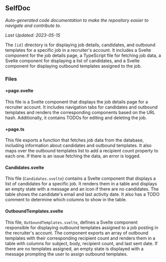 <!--- START SELFDOC --->
## SelfDoc
_Auto-generated code documentation to make the repository easier to navigate and contribute to._

_Last Updated: 2023-05-15_

The `[id]` directory is for displaying job details, candidates, and outbound templates for a specific job in a recruiter's account. It includes a Svelte component for the job details page, a TypeScript file for fetching job data, a Svelte component for displaying a list of candidates, and a Svelte component for displaying outbound templates assigned to the job.

### Files
#### +page.svelte
This file is a Svelte component that displays the job details page for a recruiter account. It includes navigation tabs for candidates and outbound templates and renders the corresponding components based on the URL hash. Additionally, it contains TODOs for editing and deleting the job.

#### +page.ts
This file exports a function that fetches job data from the database, including information about candidates and outbound templates. It also maps over the outbound templates list to add a recipient count property to each one. If there is an issue fetching the data, an error is logged.

#### Candidates.svelte
This file (`Candidates.svelte`) contains a Svelte component that displays a list of candidates for a specific job. It renders them in a table and displays an empty state with a message and an icon if there are no candidates. The table shows the candidate's email and last activity date. It also has a TODO comment to determine which columns to show in the table.

#### OutboundTemplates.svelte
This file, `OutboundTemplates.svelte`, defines a Svelte component responsible for displaying outbound templates assigned to a job posting in the recruiter's account. The component exports an array of outbound templates with their corresponding recipient count and renders them in a table with columns for subject, body, recipient count, and last sent date. If there are no templates assigned, an empty state is displayed with a message prompting the user to assign outbound templates.

<!--- END SELFDOC --->